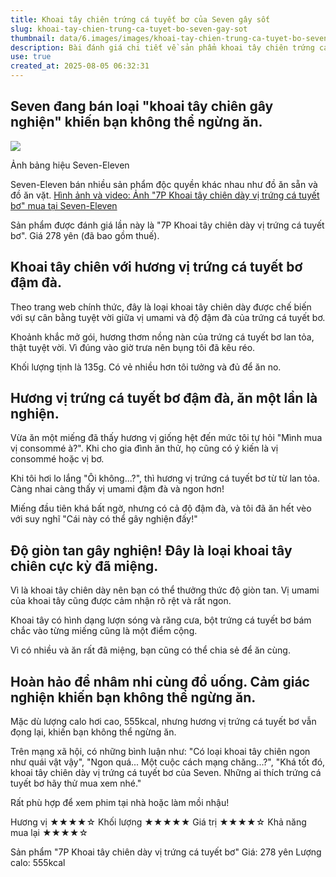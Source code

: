 ```yaml
---
title: Khoai tây chiên trứng cá tuyết bơ của Seven gây sốt
slug: khoai-tay-chien-trung-ca-tuyet-bo-seven-gay-sot
thumbnail: data/6.images/images/khoai-tay-chien-trung-ca-tuyet-bo-seven-gay-sot.webp
description: Bài đánh giá chi tiết về sản phẩm khoai tây chiên trứng cá tuyết bơ của Seven-Eleven, được cộng đồng mạng xã hội đánh giá cao về hương vị thơm ngon và độ giòn hấp dẫn.
use: true
created_at: 2025-08-05 06:32:31
---
```


## Seven đang bán loại "khoai tây chiên gây nghiện" khiến bạn không thể ngừng ăn.

![](/images/20250804-10041143-bfj-000-1-view.webp)

Ảnh bảng hiệu Seven-Eleven

Seven-Eleven bán nhiều sản phẩm độc quyền khác nhau như đồ ăn sẵn và đồ ăn vặt.
[Hình ảnh và video: Ảnh "7P Khoai tây chiên dày vị trứng cá tuyết bơ" mua tại Seven-Eleven](https://www.buzzfeed.com/jp/reisato/seven-potato-chips-roe-butter-photo?utm_source=yahoojapan&utm_medium=rssfeed&utm_campaign=yjnewsfeed)

Sản phẩm được đánh giá lần này là "7P Khoai tây chiên dày vị trứng cá tuyết bơ". Giá 278 yên (đã bao gồm thuế).

## Khoai tây chiên với hương vị trứng cá tuyết bơ đậm đà.

Theo trang web chính thức, đây là loại khoai tây chiên dày được chế biến với sự cân bằng tuyệt vời giữa vị umami và độ đậm đà của trứng cá tuyết bơ.

Khoảnh khắc mở gói, hương thơm nồng nàn của trứng cá tuyết bơ lan tỏa, thật tuyệt vời. Vì đúng vào giờ trưa nên bụng tôi đã kêu réo.

Khối lượng tịnh là 135g. Có vẻ nhiều hơn tôi tưởng và đủ để ăn no.

## Hương vị trứng cá tuyết bơ đậm đà, ăn một lần là nghiện.

Vừa ăn một miếng đã thấy hương vị giống hệt đến mức tôi tự hỏi "Mình mua vị consommé à?". Khi cho gia đình ăn thử, họ cũng có ý kiến là vị consommé hoặc vị bơ.

Khi tôi hơi lo lắng "Ôi không...?", thì hương vị trứng cá tuyết bơ từ từ lan tỏa. Càng nhai càng thấy vị umami đậm đà và ngon hơn!

Miếng đầu tiên khá bất ngờ, nhưng có cả độ đậm đà, và tôi đã ăn hết vèo với suy nghĩ "Cái này có thể gây nghiện đấy!"

## Độ giòn tan gây nghiện! Đây là loại khoai tây chiên cực kỳ đã miệng.

Vì là khoai tây chiên dày nên bạn có thể thưởng thức độ giòn tan. Vị umami của khoai tây cũng được cảm nhận rõ rệt và rất ngon.

Khoai tây có hình dạng lượn sóng và răng cưa, bột trứng cá tuyết bơ bám chắc vào từng miếng cũng là một điểm cộng.

Vì có nhiều và ăn rất đã miệng, bạn cũng có thể chia sẻ để ăn cùng.

## Hoàn hảo để nhâm nhi cùng đồ uống. Cảm giác nghiện khiến bạn không thể ngừng ăn.

Mặc dù lượng calo hơi cao, 555kcal, nhưng hương vị trứng cá tuyết bơ vẫn đọng lại, khiến bạn không thể ngừng ăn.

Trên mạng xã hội, có những bình luận như: "Có loại khoai tây chiên ngon như quái vật vậy", "Ngon quá... Một cuộc cách mạng chăng...?", "Khá tốt đó, khoai tây chiên dày vị trứng cá tuyết bơ của Seven. Những ai thích trứng cá tuyết bơ hãy thử mua xem nhé."

Rất phù hợp để xem phim tại nhà hoặc làm mồi nhậu!

Hương vị ★★★★☆
Khối lượng ★★★★★
Giá trị ★★★★☆
Khả năng mua lại ★★★★☆

Sản phẩm "7P Khoai tây chiên dày vị trứng cá tuyết bơ"
Giá: 278 yên
Lượng calo: 555kcal